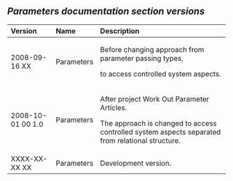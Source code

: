 ﻿## ***Parameters documentation section versions***


|**Version**|**Name**|**Description**|
| :- | :- | :- |
|2008-09-16 XX|Parameters|<p>Before changing approach from parameter passing types,</p><p>to access controlled system aspects.</p>|
|2008-10-01 00  1.0|Parameters|<p>After project Work Out Parameter Articles.</p><p>The approach is changed to access controlled system aspects separated from relational structure.</p>|
|XXXX-XX-XX XX|Parameters|Development version.|

